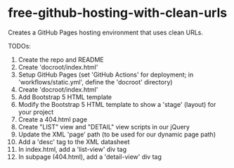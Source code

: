 # free-github-hosting-with-clean-urls
Creates a GitHub Pages hosting environment that uses clean URLs.

TODOs:
1. Create the repo and README
2. Create 'docroot/index.html'
3. Setup GitHub Pages (set 'GitHub Actions' for deployment; in 'workflows/static.yml', define the 'docroot' directory)
4. Create 'docroot/index.html'
5. Add Bootstrap 5 HTML template
6. Modify the Bootstrap 5 HTML template to show a 'stage' (layout) for your project
7. Create a 404.html page
8. Create "LIST" view and "DETAIL" view scripts in our jQuery
9. Update the XML 'page' path (to be used for our dynamic page path)
10. Add a 'desc' tag to the XML datasheet
11. In index.html, add a 'list-view' div tag
12. In subpage (404.html), add a 'detail-view' div tag
